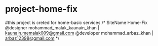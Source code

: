 # project-home-fix

#this project is creted for home-basic services
/*
SiteName Home-Fix 
@designer mohammad_malak_kaunain_khan | kaunain.memalak009@gmail.com
@developer mohammad_arbaz_khan | arbaz12398@gmail.com
 */

